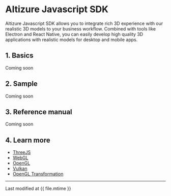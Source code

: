 # Altizure Javascript SDK

Altizure Javascript SDK allows you to integrate rich 3D experience with our realistic 3D models to your business workflow. Combined with tools like Electron and React Native, you can easily develop high quality 3D applications with realistic models for desktop and mobile apps.

## 1. Basics

Coming soon

## 2. Sample

Coming soon

## 3. Reference manual

Coming soon

## 4. Learn more

* [ThreeJS](https://threejs.org/)
* [WebGL](https://www.khronos.org/webgl/)
* [OpenGL](https://www.opengl.org/)
* [Vulkan](https://www.khronos.org/registry/vulkan/)
* [OpenGL Transformation](http://www.songho.ca/opengl/gl_transform.html)

---

Last modified at {{ file.mtime }}
